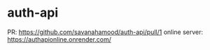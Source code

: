 # auth-api

PR: https://github.com/savanahamood/auth-api/pull/1
online server: https://authapionline.onrender.com/